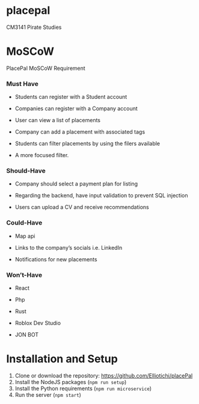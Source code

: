 # placepal
CM3141 Pirate Studies

# MoSCoW
PlacePal MoSCoW Requirement 

### Must Have 

- Students can register with a Student account 

- Companies can register with a Company account 

- User can view a list of placements 

- Company can add a placement with associated tags 

- Students can filter placements by using the filers available 

- A more focused filter.  

 

### Should-Have 

- Company should select a payment plan for listing 

- Regarding the backend, have input validation to prevent SQL injection 

- Users can upload a CV and receive recommendations 

### Could-Have 

- Map api 

- Links to the company’s socials i.e. LinkedIn 

- Notifications for new placements 

### Won’t-Have 

- React 

- Php 

- Rust 

- Roblox Dev Studio 

- JON BOT 

# Installation and Setup
1. Clone or download the repository: https://github.com/Elliotichi/placePal
2. Install the NodeJS packages (`npm run setup`)
3. Install the Python requirements (`npm run microservice`)
5. Run the server (`npm start`)
